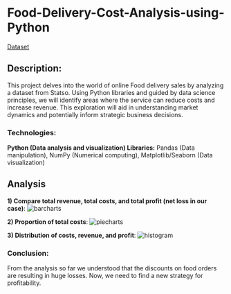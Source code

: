# Food-Delivery-Cost-Analysis-using-Python
[Dataset](https://www.kaggle.com/datasets/shahbazaliml/food-orders-new-delhi)
## Description:

This project delves into the world of online Food delivery sales by analyzing a dataset from Statso. Using Python libraries and guided by data science principles, we will identify areas where the service can reduce costs and increase revenue. This exploration will aid in understanding market dynamics and potentially inform strategic business decisions.

### Technologies:
**Python (Data analysis and visualization) Libraries:** Pandas (Data manipulation), NumPy (Numerical computing), Matplotlib/Seaborn (Data visualization)

## Analysis
**1) Compare total revenue, total costs, and total profit (net loss in our case)**:
![barcharts](https://i.imgur.com/Km2P0I5.png)

**2) Proportion of total costs**:
![piecharts](https://i.imgur.com/s0jU0z0.png)

**3) Distribution of costs, revenue, and profit**:
![histogram](https://i.imgur.com/Gbat3AC.png)

### Conclusion:
From the analysis so far we understood that the discounts on food orders are resulting in huge losses. Now, we need to find a new strategy for profitability.
